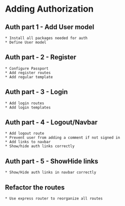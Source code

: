 # Adding Authorization

## Auth part 1 - Add User model

	* Install all packages needed for auth
	* Define User model

## Auth part - 2 - Register

	* Configure Passport
	* Add register routes
	* Add regular template

## Auth part - 3 - Login
	
	* Add login routes
	* Add login templates

## Auth part - 4 - Logout/Navbar
	
	* Add logout route
	* Prevent user from adding a comment if not signed in
	* Add links to navbar
	* Show/hide auth links correctly

## Auth part - 5 - ShowHide links
	
	* Show/Hide auth links in navbar correctly

## Refactor the routes
	
	* Use express router to reorganize all routes